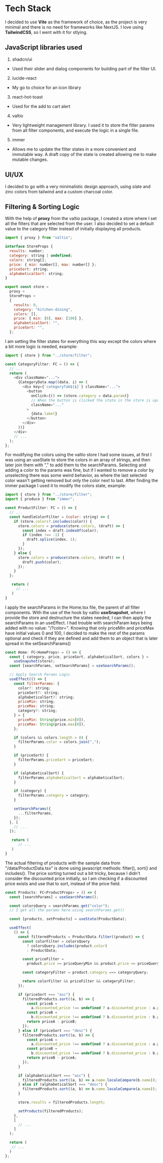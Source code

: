 # Tech Stack

I decided to use **Vite** as the framework of choice, as the project is very minimal and there is no need for frameworks like NextJS.
I love using **TailwindCSS**, so I went with it for stlying.

## JavaScript libraries used

1. shadcn/ui

- Used their slider and dialog components for building part of the filter UI.

2. lucide-react

- My go to choice for an icon library

3. react-hot-toast

- Used for the add to cart alert

4. valtio

- Very lightweight management library. I used it to store the filter params from all filter components, and execute the logic in a single file.

5. immer

- Allows me to update the filter states in a more convenient and immutable way. A draft copy of the state is created allowing me to make mutable changes.

## UI/UX

I decided to go with a very minimalistic design approach, using slate and zinc colors from tailwind and a custom charcoal color.

## Filtering & Sorting Logic

With the help of **proxy** from the valtio package, I created a store where I set all the filters that are selected from the user. I also decided to set a default value to the category filter instead of initially displaying all products.

```js
import { proxy } from "valtio";

interface StoreProps {
  results: number;
  category: string | undefined;
  colors: string[];
  price: { min: number[], max: number[] };
  priceSort: string;
  alphabeticalSort: string;
}

export const store =
  proxy <
  StoreProps >
  {
    results: 0,
    category: "kitchen-dining",
    colors: [],
    price: { min: [0], max: [100] },
    alphabeticalSort: "",
    priceSort: "",
  };
```

I am setting the filter states for everything this way except the colors where a bit more logic is needed, example:

```js
import { store } from "../store/filter";

const CategoryFilter: FC = () => {
  // ...
  return (
    <div className="...">
      {CategoryData.map((data, i) => (
        <div key={`categoryTab${i}`} className="...">
          <button
            onClick={() => (store.category = data.param)}
            // When the button is clicked the state in the store is updated immediately
            className="..."
          >
            {data.label}
          </button>
        </div>
      ))}
    </div>
    // ...
  );
};
```

For modifying the colors using the valtio store I had some issues, at first I was using an useState to store the colors in an array of strings, and then later join them with "," to add them to the searchParams.
Selecting and adding a color to the params was fine, but if I wanted to remove a color by unselecting there was some weird behavior, as where the last selected color wasn't getting removed but only the color next to last. After finding the immer package I used it to modify the colors state, example:

```js
import { store } from "../store/filter";
import { produce } from "immer";

const ProductFilter: FC = () => {
  // ...
  const handleColorFilter = (color: string) => {
    if (store.colors?.includes(color)) {
      store.colors = produce(store.colors, (draft) => {
        const index = draft.indexOf(color);
        if (index !== -1) {
          draft.splice(index, 1);
        }
      });
    } else {
      store.colors = produce(store.colors, (draft) => {
        draft.push(color);
      });
    }
  };

   return (
     // ...
   )
}
```

I apply the searchParams in the Home.tsx file, the parent of all filter components.
With the use of the hook by valtio **useSnapshot**, where I provide the store and destructure the states needed, I can then apply the searchParams in an useEffect. I had trouble with searchParam keys being added with no value: "/?color=". Knowing that only priceMin and priceMax have initial values 0 and 100, I decided to make the rest of the params optional and check if they are defined and add them to an object that is later spread in the setSearchParams()

```js
const Home: FC<HomeProps> = () => {
  const { category, price, priceSort, alphabeticalSort, colors } =
    useSnapshot(store);
  const [searchParams, setSearchParams] = useSearchParams();

  // Apply Search Params Logic
  useEffect(() => {
    const filterParams: {
      color?: string;
      priceSort?: string;
      alphabeticalSort?: string;
      priceMin: string;
      priceMax: string;
      category?: string;
    } = {
      priceMin: String(price.min[0]),
      priceMax: String(price.max[0]),
    };

    if (colors && colors.length > 0) {
      filterParams.color = colors.join(",");
    }

    if (priceSort) {
      filterParams.priceSort = priceSort;
    }

    if (alphabeticalSort) {
      filterParams.alphabeticalSort = alphabeticalSort;
    }

    if (category) {
      filterParams.category = category;
    }

    setSearchParams({
      ...filterParams,
    });
  }, [
    // ...
  ]);

   return (
      // ...
   )
}
```

The actual filtering of products with the sample data from "/data/ProductData.tsx" is done using javascript methods: filter(), sort() and includes(). The price sorting turned out a bit tricky, because I didn't consider the discounted price initially, so I am checking if a discounted price exists and use that to sort, instead of the price field.

```js
const Products: FC<ProductProps> = () => {
  const [searchParams] = useSearchParams();

  const colorsQuery = searchParams.get("color");
  // I get all the params here using searchParams.get()

  const [products, setProducts] = useState(ProductData);

  useEffect(
    () => {
      const filteredProducts = ProductData.filter((product) => {
        const colorFilter = colorsQuery
          ? colorsQuery.includes(product.color)
          : ProductData;

        const priceFilter =
          product.price >= priceQueryMin && product.price <= priceQueryMax;

        const categoryFilter = product.category === categoryQuery;

        return colorFilter && priceFilter && categoryFilter;
      });

      if (priceSort === "asc") {
        filteredProducts.sort((a, b) => {
          const priceA =
            a.discounted_price !== undefined ? a.discounted_price : a.price;
          const priceB =
            b.discounted_price !== undefined ? b.discounted_price : b.price;
          return priceA - priceB;
        });
      } else if (priceSort === "desc") {
        filteredProducts.sort((a, b) => {
          const priceA =
            a.discounted_price !== undefined ? a.discounted_price : a.price;
          const priceB =
            b.discounted_price !== undefined ? b.discounted_price : b.price;
          return priceB - priceA;
        });
      }

      if (alphabeticalSort === "asc") {
        filteredProducts.sort((a, b) => a.name.localeCompare(b.name));
      } else if (alphabeticalSort === "desc") {
        filteredProducts.sort((a, b) => b.name.localeCompare(a.name));
      }

      store.results = filteredProducts.length;

      setProducts(filteredProducts);
    },
    [
      // ...
    ]
  );

  return (
   // ...
  )
};
```
